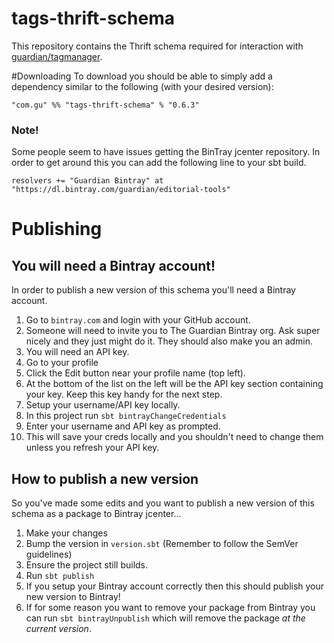 # tags-thrift-schema

This repository contains the Thrift schema required for interaction with [guardian/tagmanager](https://github.com/guardian/tagmanager).

#Downloading
To download you should be able to simply add a dependency similar to the following (with your desired version):

`"com.gu" %% "tags-thrift-schema" % "0.6.3"`

### Note!
Some people seem to have issues getting the BinTray jcenter repository. In order to get around this you can add the following line to your sbt build.

`resolvers += "Guardian Bintray" at "https://dl.bintray.com/guardian/editorial-tools"`

# Publishing
## You will need a Bintray account!
In order to publish a new version of this schema you'll need a Bintray account.

1. Go to `bintray.com` and login with your GitHub account.
2. Someone will need to invite you to The Guardian Bintray org. Ask super nicely and they just might do it. They should also make you an admin.
3. You will need an API key.
  1. Go to your profile
  2. Click the Edit button near your profile name (top left).
  3. At the bottom of the list on the left will be the API key section containing your key. Keep this key handy for the next step.
4. Setup your username/API key locally.
  1. In this project run `sbt bintrayChangeCredentials`
  2. Enter your username and API key as prompted.
  3. This will save your creds locally and you shouldn't need to change them unless you refresh your API key.

## How to publish a new version
So you've made some edits and you want to publish a new version of this schema as a package to Bintray jcenter...

1. Make your changes
2. Bump the version in `version.sbt` (Remember to follow the SemVer guidelines)
3. Ensure the project still builds.
4. Run `sbt publish`
5. If you setup your Bintray account correctly then this should publish your new version to Bintray!
6. If for some reason you want to remove your package from Bintray you can run `sbt bintrayUnpublish` which will remove the package *at the current version*.
